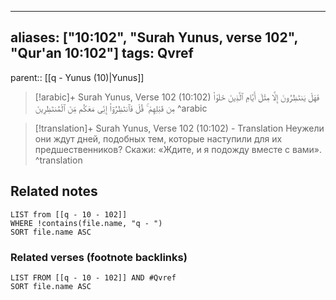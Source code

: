 
---
aliases: ["10:102", "Surah Yunus, verse 102", "Qur'an 10:102"]
tags: Qvref
---

parent:: [[q - Yunus (10)|Yunus]]

> [!arabic]+ Surah Yunus, Verse 102 (10:102)
> <span class="quran-arabic">فَهَلْ يَنتَظِرُونَ إِلَّا مِثْلَ أَيَّامِ ٱلَّذِينَ خَلَوْا۟ مِن قَبْلِهِمْ ۚ قُلْ فَٱنتَظِرُوٓا۟ إِنِّى مَعَكُم مِّنَ ٱلْمُنتَظِرِينَ</span>
^arabic

> [!translation]+ Surah Yunus, Verse 102 (10:102) - Translation
> Неужели они ждут дней, подобных тем, которые наступили для их предшественников? Скажи: «Ждите, и я подожду вместе с вами».
^translation



## Related notes
```dataview
LIST from [[q - 10 - 102]]
WHERE !contains(file.name, "q - ")
SORT file.name ASC
```

### Related verses (footnote backlinks)
```dataview
LIST FROM [[q - 10 - 102]] AND #Qvref
SORT file.name ASC
```

